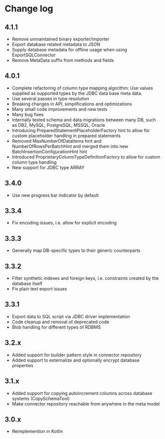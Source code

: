 # Change log

## 4.1.1
- Remove unmaintained binary exporter/importer
- Export database related metadata to JSON
- Supply database metadata for offline usage when using ExportSQLConnector
- Remove MetaData suffix from methods and fields

## 4.0.1

- Complete refactoring of column type mapping algorithm: Use values supplied as supported types by the JDBC data base meta data.
- Use several passes in type resolution
- Breaking changes in API, simplifications and optimizations
- Many small code improvements and new tests
- Many bug fixes
- Internally tested schema and data migrations between many DB, such as DB2, MySQL, PostgreSQL, MSSQL, Oracle
- Introducing PreparedStatementPlaceholderFactory hint to allow for custom placeholder handling in prepared statements
- Removed MaxNumberOfDataItems hint and NumberOfRowsPerBatchHint and merged them into new BatchInsertionConfigurationHint hint
- Introduced ProprietaryColumnTypeDefinitionFactory to allow for custom column type handling
- New support for JDBC type ARRAY

## 3.4.0

- Use new progress bar indicator by default

## 3.3.4

- Fix encoding issues, i.e. allow for explicit encoding

## 3.3.3

- Generally map DB-specific types to their generic counterparts

## 3.3.2

- Filter synthetic indexes and foreign keys, i.e. constraints created by the database itself
- Fix plain text export issues

## 3.3.1

- Export data to SQL script via JDBC driver implementation
- Code cleanup and removal of deprecated code
- Blob handling for different types of RDBMS 

## 3.2.x

- Added support for builder pattern style in connector repository
- Added support to externalize and optionally encrypt database properties

## 3.1.x

- Added support for copying autoincrement columns across database systems (CopySchemaTool)
- Make connector repository reachable from anywhere in the meta model

## 3.0.x

- Reimplemention in Kotlin
